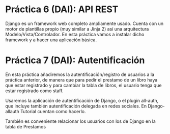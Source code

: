 # Práctica 6 (DAI): API REST
Django es un framework web completo ampliamente usado. Cuenta con un motor de plantillas propio (muy similar a Jinja 2) así una arquitectura Modelo/Vista/Controlador. En esta práctica vamos a instalar dicho framework y a hacer una aplicación básica.

# Práctica 7 (DAI): Autentificación
En esta práctica añadiremos la autentificación/registro de usuarios a la práctica anterior, de manera que para pedir el prestamo de un libro haya que estar registrado y para cambiar la tabla de libros, el usuario tenga que estar registrado como staff.

Usaremos la aplicación de autentificación de Django, o el plugin all-auth, que incluye también autentificación delegada en redes sociales. En Django-allauth Tutorial cuentan como hacerlo.

También es conveniente relacionar los usuarios con los de Django en la tabla de Prestamos
